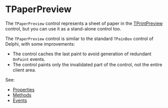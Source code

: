 TPaperPreview
=============

The `TPaperPreview` control represents a sheet of paper in the [TPrintPreview](TPaperPreview.md) control, but you can use it as a stand-alone control too.

The `TPaperPreview` control is similar to the standard `TPainBox` control of Delphi, with some improvements:

  - The control caches the last paint to avoid generation of redundant `OnPaint` events. 
  - The control paints only the invalidated part of the control, not the entire client area. 

See:
  - [Properties](TPaperPreview.Properties.md)
  - [Methods](TPaperPreview.Methods.md)
  - [Events](TPaperPreview.Events.md)
